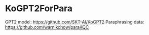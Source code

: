 # KoGPT2ForPara

GPT2 model: https://github.com/SKT-AI/KoGPT2
Paraphrasing data: https://github.com/warnikchow/paraKQC

